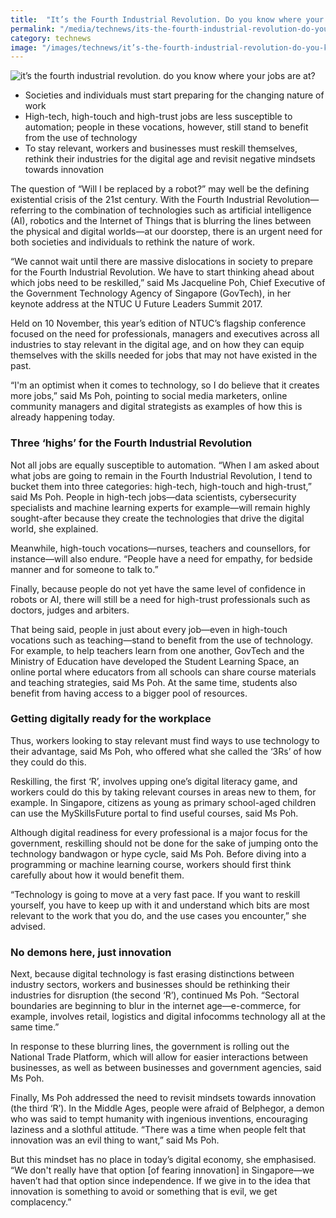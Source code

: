 ```yaml
---
title:  "It’s the Fourth Industrial Revolution. Do you know where your jobs are at?"
permalink: "/media/technews/its-the-fourth-industrial-revolution-do-you-know-where-your-jobs-are-at"
category: technews
image: "/images/technews/it’s-the-fourth-industrial-revolution-do-you-know-where-your-jobs-are-at-part-1.png"
---
```


![it’s the fourth industrial revolution. do you know where your jobs are at?](/images/technews/it’s-the-fourth-industrial-revolution-do-you-know-where-your-jobs-are-at-park-1.png)

* Societies and individuals must start preparing for the changing nature of work 
* High-tech, high-touch and high-trust jobs are less susceptible to automation; people in these vocations, however, still stand to benefit from the use of technology 
* To stay relevant, workers and businesses must reskill themselves, rethink their industries for the digital age and revisit negative mindsets towards innovation

The question of “Will I be replaced by a robot?” may well be the defining existential crisis of the 21st century. With the Fourth Industrial Revolution—referring to the combination of technologies such as artificial intelligence (AI), robotics and the Internet of Things that is blurring the lines between the physical and digital worlds—at our doorstep, there is an urgent need for both societies and individuals to rethink the nature of work.  

“We cannot wait until there are massive dislocations in society to prepare for the Fourth Industrial Revolution. We have to start thinking ahead about which jobs need to be reskilled,” said Ms Jacqueline Poh, Chief Executive of the Government Technology Agency of Singapore (GovTech), in her keynote address at the NTUC U Future Leaders Summit 2017.

Held on 10 November, this year’s edition of NTUC’s flagship conference focused on the need for professionals, managers and executives across all industries to stay relevant in the digital age, and on how they can equip themselves with the skills needed for jobs that may not have existed in the past. 

“I'm an optimist when it comes to technology, so I do believe that it creates more jobs,” said Ms Poh, pointing to social media marketers, online community managers and digital strategists as examples of how this is already happening today.  

### **Three ‘highs’ for the Fourth Industrial Revolution**
Not all jobs are equally susceptible to automation. “When I am asked about what jobs are going to remain in the Fourth Industrial Revolution, I tend to bucket them into three categories: high-tech, high-touch and high-trust,” said Ms Poh. 
People in high-tech jobs—data scientists, cybersecurity specialists and machine learning experts for example—will remain highly sought-after because they create the technologies that drive the digital world, she explained. 

Meanwhile, high-touch vocations—nurses, teachers and counsellors, for instance—will also endure. “People have a need for empathy, for bedside manner and for someone to talk to.”

Finally, because people do not yet have the same level of confidence in robots or AI, there will still be a need for high-trust professionals such as doctors, judges and arbiters. 

That being said, people in just about every job—even in high-touch vocations such as teaching—stand to benefit from the use of technology. For example, to help teachers learn from one another, GovTech and the Ministry of Education have developed the Student Learning Space, an online portal where educators from all schools can share course materials and teaching strategies, said Ms Poh. At the same time, students also benefit from having access to a bigger pool of resources. 

### **Getting digitally ready for the workplace**
Thus, workers looking to stay relevant must find ways to use technology to their advantage, said Ms Poh, who offered what she called the ‘3Rs’ of how they could do this. 

Reskilling, the first ‘R’, involves upping one’s digital literacy game, and workers could do this by taking relevant courses in areas new to them, for example. In Singapore, citizens as young as primary school-aged children can use the MySkillsFuture portal to find useful courses, said Ms Poh.  

Although digital readiness for every professional is a major focus for the government, reskilling should not be done for the sake of jumping onto the technology bandwagon or hype cycle, said Ms Poh. Before diving into a programming or machine learning course, workers should first think carefully about how it would benefit them.

“Technology is going to move at a very fast pace. If you want to reskill yourself, you have to keep up with it and understand which bits are most relevant to the work that you do, and the use cases you encounter,” she advised. 

### **No demons here, just innovation**
Next, because digital technology is fast erasing distinctions between industry sectors, workers and businesses should be rethinking their industries for disruption (the second ‘R’), continued Ms Poh. “Sectoral boundaries are beginning to blur in the internet age—e-commerce, for example, involves retail, logistics and digital infocomms technology all at the same time.”

In response to these blurring lines, the government is rolling out the National Trade Platform, which will allow for easier interactions between businesses, as well as between businesses and government agencies, said Ms Poh.   

Finally, Ms Poh addressed the need to revisit mindsets towards innovation (the third ‘R’). In the Middle Ages, people were afraid of Belphegor, a demon who was said to tempt humanity with ingenious inventions, encouraging laziness and a slothful attitude. “There was a time when people felt that innovation was an evil thing to want,” said Ms Poh. 

But this mindset has no place in today’s digital economy, she emphasised. “We don't really have that option [of fearing innovation] in Singapore—we haven’t had that option since independence. If we give in to the idea that innovation is something to avoid or something that is evil, we get complacency.”
